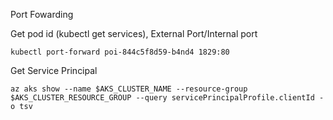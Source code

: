 Port Fowarding

Get pod id (kubectl get services), External Port/Internal port


    kubectl port-forward poi-844c5f8d59-b4nd4 1829:80


Get Service Principal

    az aks show --name $AKS_CLUSTER_NAME --resource-group $AKS_CLUSTER_RESOURCE_GROUP --query servicePrincipalProfile.clientId -o tsv
